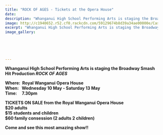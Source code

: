 ```yaml
---
title: "ROCK OF AGES - Tickets at the Opera House"
date: 
description: "Whanganui High School Performing Arts is staging the Broadway Smash Hit Production ROCK OF AGES at the Royal Wanganui Opera House, Wednesday 10 May - Saturday 13 May inclusive..."
image: http://c1940652.r52.cf0.rackcdn.com/59129674b8d39a34ae00000e/Cast-of-Rock-of-Ages-(practicing).jpg
excerpt: "Whanganui High School Performing Arts is staging the Broadway Smash Hit Production ROCK OF AGES at the Royal Wanganui Opera House, Wednesday 10 May - Saturday 13 May inclusive."
image_gallery:
    
    
    
    
    
---
```


<p><strong>Whanganui High School Performing Arts is staging the Broadway Smash Hit Production&nbsp;</strong><em><span><strong>ROCK OF AGES</strong>&nbsp;</span></em></p>
<p><strong>Where:&nbsp;&nbsp;Royal Wanganui Opera House&nbsp;</strong><br /><strong>When: &nbsp;&nbsp;Wednesday 10 May - Saturday 13 May&nbsp;</strong><br /><strong>Time: &nbsp; &nbsp;&nbsp;7.30pm</strong></p>
<p><strong>TICKETS ON SALE&nbsp;from the Royal Wanganui Opera House</strong><br /><strong>$20 adults</strong><br /><strong>$15 students and children</strong><br /><strong>$60 family consession (2 adults 2 children)</strong></p>
<p><strong>Come and see this most amazing show!!</strong></p>

